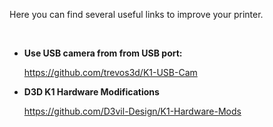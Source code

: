 Here you can find several useful links to improve your printer.

<br />

- **Use USB camera from from USB port:**

    https://github.com/trevos3d/K1-USB-Cam

- **D3D K1 Hardware Modifications**

    https://github.com/D3vil-Design/K1-Hardware-Mods
